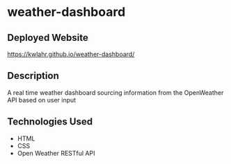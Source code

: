 # weather-dashboard

## Deployed Website

https://kwlahr.github.io/weather-dashboard/

## Description

A real time weather dashboard sourcing information from the OpenWeather API based on user input

## Technologies Used

- HTML
- CSS
- Open Weather RESTful API